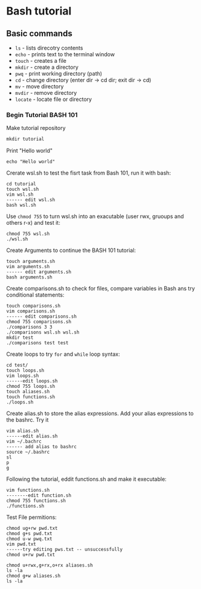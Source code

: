 # Bash tutorial

## Basic commands 
 * `ls` - lists direcotry contents
 * `echo` - prints text to the terminal window
 * `touch` - creates a file
 * `mkdir` - create a directory
 * `pwq` - print working directory (path)
 * `cd` - change directory (enter dir -> cd dir; exit dir -> cd)
 * `mv` - move directory
 * `mvdir` - remove directory
 * `locate` - locate file or directory

### Begin Tutorial BASH 101

Make tutorial repository
````html
mkdir tutorial
````

Print "Hello world"
````
echo "Hello world"
````

Crerate wsl.sh to test the fisrt task from Bash 101, run it with bash:

````
cd tutorial
touch wsl.sh
vim wsl.sh
------ edit wsl.sh
bash wsl.sh
````
Use `chmod 755` to turn wsl.sh into an exacutable (user rwx, gruoups and others r-x) and test it:
````
chmod 755 wsl.sh
./wsl.sh
````

Create Arguments to continue the BASH 101 tutorial:

````
touch arguments.sh
vim arguments.sh
------ edit arguments.sh
bash arguments.sh
````

Create comparisons.sh to check for files, compare variables in Bash ans try conditional statements:
````
touch comparisons.sh
vim comparisons.sh 
------ edit comparisons.sh
chmod 755 comparisons.sh
./comparisons 3 3
./comparisons wsl.sh wsl.sh 
mkdir test 
./comparisons test test
````

Create loops to try `for` and `while` loop syntax:
````
cd test/
touch loops.sh
vim loops.sh
------edit loops.sh
chmod 755 loops.sh
touch aliases.sh
touch functions.sh 
./loops.sh 
````

Create alias.sh to store the alias expressions. Add your alias expressions to the bashrc. Try it
````
vim alias.sh
------edit alias.sh 
vim ~/.bachrc
------ add alias to bashrc
source ~/.bashrc
sl
p
g
````

Following the tutorial, eddit functions.sh and make it executable:
````
vim functions.sh
--------edit function.sh
chmod 755 functions.sh
./functions.sh
````

Test File permitions:
````
chmod ug+rw pwd.txt
chmod g+s pwd.txt
chmod u-w pwq.txt
vim pwd.txt
------try editing pws.txt -- unsuccessfully
chmod u+rw pwd.txt

chmod u+rwx,g+rx,o+rx aliases.sh
ls -la
chmod g+w aliases.sh
ls -la
````
